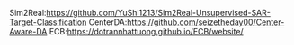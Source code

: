 Sim2Real:https://github.com/YuShi1213/Sim2Real-Unsupervised-SAR-Target-Classification
CenterDA:https://github.com/seizetheday00/Center-Aware-DA
ECB:https://dotrannhattuong.github.io/ECB/website/
